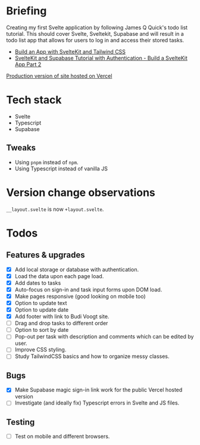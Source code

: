 # Briefing

Creating my first Svelte application by following James Q Quick's todo list tutorial. This should cover Svelte, Sveltekit, Supabase and will result in a todo list app that allows for users to log in and access their stored tasks.

-   [Build an App with SvelteKit and Tailwind CSS](https://www.youtube.com/watch?v=YipaPr4Aex8&t=166s)
-   [SvelteKit and Supabase Tutorial with Authentication - Build a SvelteKit App Part 2](https://www.youtube.com/watch?v=YqIyET7XKIQ)

[Production version of site hosted on Vercel](https://svelte-todo-app-budivoogt.vercel.app/)

# Tech stack

-   Svelte
-   Typescript
-   Supabase

## Tweaks

-   Using `pnpm` instead of `npm`.
-   Using Typescript instead of vanilla JS

# Version change observations

`__layout.svelte` is now `+layout.svelte`.

# Todos

## Features & upgrades

-   [x] Add local storage or database with authentication.
-   [x] Load the data upon each page load.
-   [x] Add dates to tasks
-   [x] Auto-focus on sign-in and task input forms upon DOM load.
-   [x] Make pages responsive (good looking on mobile too)
-   [x] Option to update text
-   [x] Option to update date
-   [X] Add footer with link to Budi Voogt site.
-   [ ] Drag and drop tasks to different order
-   [ ] Option to sort by date
-   [ ] Pop-out per task with description and comments which can be edited by user.
-   [ ] Improve CSS styling.
-   [ ] Study TailwindCSS basics and how to organize messy classes.

## Bugs

-   [x] Make Supabase magic sign-in link work for the public Vercel hosted version
-   [ ] Investigate (and ideally fix) Typescript errors in Svelte and JS files.

## Testing

-   [ ] Test on mobile and different browsers.
